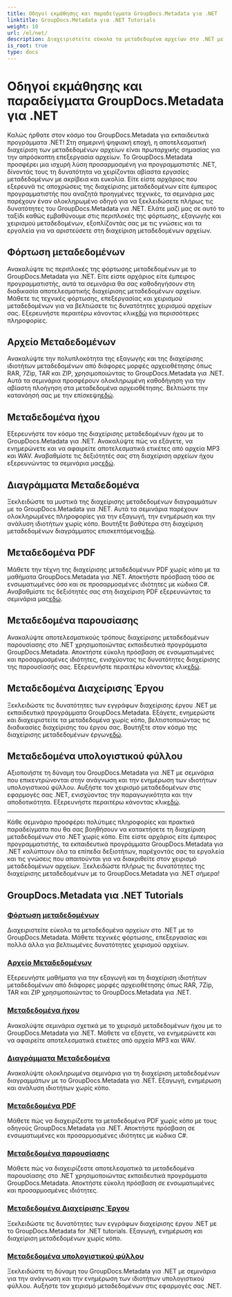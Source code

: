 ```yaml
---
title: Οδηγοί εκμάθησης και παραδείγματα GroupDocs.Metadata για .NET
linktitle: GroupDocs.Metadata για .NET Tutorials
weight: 10
url: /el/net/
description: Διαχειριστείτε εύκολα τα μεταδεδομένα αρχείων στο .NET με το GroupDocs.Metadata. Μάθετε τεχνικές φόρτωσης, επεξεργασίας και πολλά άλλα για βελτιωμένες δυνατότητες χειρισμού αρχείων.
is_root: true
type: docs
---
```

# Οδηγοί εκμάθησης και παραδείγματα GroupDocs.Metadata για .NET

Καλώς ήρθατε στον κόσμο του GroupDocs.Metadata για εκπαιδευτικά προγράμματα .NET! Στη σημερινή ψηφιακή εποχή, η αποτελεσματική διαχείριση των μεταδεδομένων αρχείων είναι πρωταρχικής σημασίας για την απρόσκοπτη επεξεργασία αρχείων. Το GroupDocs.Metadata προσφέρει μια ισχυρή λύση προσαρμοσμένη για προγραμματιστές .NET, δίνοντάς τους τη δυνατότητα να χειρίζονται αβίαστα εργασίες μεταδεδομένων με ακρίβεια και ευκολία. Είτε είστε αρχάριος που εξερευνά τις αποχρώσεις της διαχείρισης μεταδεδομένων είτε έμπειρος προγραμματιστής που αναζητά προηγμένες τεχνικές, τα σεμινάρια μας παρέχουν έναν ολοκληρωμένο οδηγό για να ξεκλειδώσετε πλήρως τις δυνατότητες του GroupDocs.Metadata για .NET. Ελάτε μαζί μας σε αυτό το ταξίδι καθώς εμβαθύνουμε στις περιπλοκές της φόρτωσης, εξαγωγής και χειρισμού μεταδεδομένων, εξοπλίζοντάς σας με τις γνώσεις και τα εργαλεία για να αριστεύσετε στη διαχείριση μεταδεδομένων αρχείων.

## Φόρτωση μεταδεδομένων  
Ανακαλύψτε τις περιπλοκές της φόρτωσης μεταδεδομένων με το GroupDocs.Metadata για .NET. Είτε είστε αρχάριος είτε έμπειρος προγραμματιστής, αυτά τα σεμινάρια θα σας καθοδηγήσουν στη διαδικασία αποτελεσματικής διαχείρισης μεταδεδομένων αρχείων. Μάθετε τις τεχνικές φόρτωσης, επεξεργασίας και χειρισμού μεταδεδομένων για να βελτιώσετε τις δυνατότητες χειρισμού αρχείων σας. Εξερευνήστε περαιτέρω κάνοντας κλικ[εδώ](./metadata-loading/) για περισσότερες πληροφορίες.

## Αρχείο Μεταδεδομένων  
 Ανακαλύψτε την πολυπλοκότητα της εξαγωγής και της διαχείρισης ιδιοτήτων μεταδεδομένων από διάφορες μορφές αρχειοθέτησης όπως RAR, 7Zip, TAR και ZIP, χρησιμοποιώντας το GroupDocs.Metadata για .NET. Αυτά τα σεμινάρια προσφέρουν ολοκληρωμένη καθοδήγηση για την αβίαστη πλοήγηση στα μεταδεδομένα αρχειοθέτησης. Βελτιώστε την κατανόησή σας με την επίσκεψη[εδώ](./archive-metadata/).

## Μεταδεδομένα ήχου  
 Εξερευνήστε τον κόσμο της διαχείρισης μεταδεδομένων ήχου με το GroupDocs.Metadata για .NET. Ανακαλύψτε πώς να εξάγετε, να ενημερώνετε και να αφαιρείτε αποτελεσματικά ετικέτες από αρχεία MP3 και WAV. Αναβαθμίστε τις δεξιότητές σας στη διαχείριση αρχείων ήχου εξερευνώντας τα σεμινάρια μας[εδώ](./audio-metadata/).

## Διαγράμματα Μεταδεδομένα  
Ξεκλειδώστε τα μυστικά της διαχείρισης μεταδεδομένων διαγραμμάτων με το GroupDocs.Metadata για .NET. Αυτά τα σεμινάρια παρέχουν ολοκληρωμένες πληροφορίες για την εξαγωγή, την ενημέρωση και την ανάλυση ιδιοτήτων χωρίς κόπο. Βουτήξτε βαθύτερα στη διαχείριση μεταδεδομένων διαγράμματος επισκεπτόμενοι[εδώ](./diagram-metadata/).

## Μεταδεδομένα PDF  
 Μάθετε την τέχνη της διαχείρισης μεταδεδομένων PDF χωρίς κόπο με τα μαθήματα GroupDocs.Metadata για .NET. Αποκτήστε πρόσβαση τόσο σε ενσωματωμένες όσο και σε προσαρμοσμένες ιδιότητες με κώδικα C#. Αναβαθμίστε τις δεξιότητές σας στη διαχείριση PDF εξερευνώντας τα σεμινάρια μας[εδώ](./pdf-metadata/).

## Μεταδεδομένα παρουσίασης  
 Ανακαλύψτε αποτελεσματικούς τρόπους διαχείρισης μεταδεδομένων παρουσίασης στο .NET χρησιμοποιώντας εκπαιδευτικά προγράμματα GroupDocs.Metadata. Αποκτήστε εύκολη πρόσβαση σε ενσωματωμένες και προσαρμοσμένες ιδιότητες, ενισχύοντας τις δυνατότητες διαχείρισης της παρουσίασής σας. Εξερευνήστε περαιτέρω κάνοντας κλικ[εδώ](./presentation-metadata/).

## Μεταδεδομένα Διαχείρισης Έργου  
 Ξεκλειδώστε τις δυνατότητες των εγγράφων διαχείρισης έργου .NET με εκπαιδευτικά προγράμματα GroupDocs.Metadata. Εξάγετε, ενημερώστε και διαχειριστείτε τα μεταδεδομένα χωρίς κόπο, βελτιστοποιώντας τις διαδικασίες διαχείρισης του έργου σας. Βουτήξτε στον κόσμο της διαχείρισης μεταδεδομένων έργων[εδώ](./project-management-metadata/).

## Μεταδεδομένα υπολογιστικού φύλλου  
Αξιοποιήστε τη δύναμη του GroupDocs.Metadata για .NET με σεμινάρια που επικεντρώνονται στην ανάγνωση και την ενημέρωση των ιδιοτήτων υπολογιστικού φύλλου. Αυξήστε τον χειρισμό μεταδεδομένων στις εφαρμογές σας .NET, ενισχύοντας την παραγωγικότητα και την αποδοτικότητα. Εξερευνήστε περαιτέρω κάνοντας κλικ[εδώ](./spreadsheet-metadata/).

----
Κάθε σεμινάριο προσφέρει πολύτιμες πληροφορίες και πρακτικά παραδείγματα που θα σας βοηθήσουν να κατακτήσετε τη διαχείριση μεταδεδομένων στο .NET χωρίς κόπο. Είτε είστε αρχάριος είτε έμπειρος προγραμματιστής, τα εκπαιδευτικά προγράμματα GroupDocs.Metadata για .NET καλύπτουν όλα τα επίπεδα δεξιοτήτων, παρέχοντάς σας τα εργαλεία και τις γνώσεις που απαιτούνται για να διακριθείτε στον χειρισμό μεταδεδομένων αρχείων. Ξεκλειδώστε πλήρως τις δυνατότητες της διαχείρισης μεταδεδομένων με το GroupDocs.Metadata για .NET σήμερα! 

## GroupDocs.Metadata για .NET Tutorials
### [Φόρτωση μεταδεδομένων](./metadata-loading/)
Διαχειριστείτε εύκολα τα μεταδεδομένα αρχείων στο .NET με το GroupDocs.Metadata. Μάθετε τεχνικές φόρτωσης, επεξεργασίας και πολλά άλλα για βελτιωμένες δυνατότητες χειρισμού αρχείων.
### [Αρχείο Μεταδεδομένων](./archive-metadata/)
Εξερευνήστε μαθήματα για την εξαγωγή και τη διαχείριση ιδιοτήτων μεταδεδομένων από διάφορες μορφές αρχειοθέτησης όπως RAR, 7Zip, TAR και ZIP χρησιμοποιώντας το GroupDocs.Metadata για .NET.
### [Μεταδεδομένα ήχου](./audio-metadata/)
Ανακαλύψτε σεμινάρια σχετικά με το χειρισμό μεταδεδομένων ήχου με το GroupDocs.Metadata για .NET. Μάθετε να εξάγετε, να ενημερώνετε και να αφαιρείτε αποτελεσματικά ετικέτες από αρχεία MP3 και WAV.
### [Διαγράμματα Μεταδεδομένα](./diagram-metadata/)
Ανακαλύψτε ολοκληρωμένα σεμινάρια για τη διαχείριση μεταδεδομένων διαγραμμάτων με το GroupDocs.Metadata για .NET. Εξαγωγή, ενημέρωση και ανάλυση ιδιοτήτων χωρίς κόπο.
### [Μεταδεδομένα PDF](./pdf-metadata/)
Μάθετε πώς να διαχειρίζεστε τα μεταδεδομένα PDF χωρίς κόπο με τους οδηγούς GroupDocs.Metadata για .NET. Αποκτήστε πρόσβαση σε ενσωματωμένες και προσαρμοσμένες ιδιότητες με κώδικα C#.
### [Μεταδεδομένα παρουσίασης](./presentation-metadata/)
Μάθετε πώς να διαχειρίζεστε αποτελεσματικά τα μεταδεδομένα παρουσίασης στο .NET χρησιμοποιώντας εκπαιδευτικά προγράμματα GroupDocs.Metadata. Αποκτήστε εύκολη πρόσβαση σε ενσωματωμένες και προσαρμοσμένες ιδιότητες.
### [Μεταδεδομένα Διαχείρισης Έργου](./project-management-metadata/)
Ξεκλειδώστε τις δυνατότητες των εγγράφων διαχείρισης έργου .NET με το GroupDocs.Metadata for .NET tutorials. Εξαγωγή, ενημέρωση και διαχείριση μεταδεδομένων χωρίς κόπο.
### [Μεταδεδομένα υπολογιστικού φύλλου](./spreadsheet-metadata/)
Ξεκλειδώστε τη δύναμη του GroupDocs.Metadata για .NET με σεμινάρια για την ανάγνωση και την ενημέρωση των ιδιοτήτων υπολογιστικού φύλλου. Αυξήστε τον χειρισμό μεταδεδομένων στις εφαρμογές σας .NET.